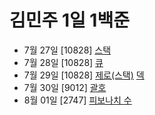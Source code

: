 # 김민주 1일 1백준

-   7월 27일 [10828] [스택](./0727/)
-   7월 28일 [10828] [큐](./0728/)
-   7월 29일 [10828] [제로(스택)](./0729/) [덱](./0729/)
-   7월 30일 [9012] [괄호](./day4_9012_%EA%B4%84%ED%98%B8.py)
-   8월 01일 [2747] [피보나치 수](./day6_2747_%ED%94%BC%EB%B3%B4%EB%82%98%EC%B9%98%20%EC%88%98.py)
